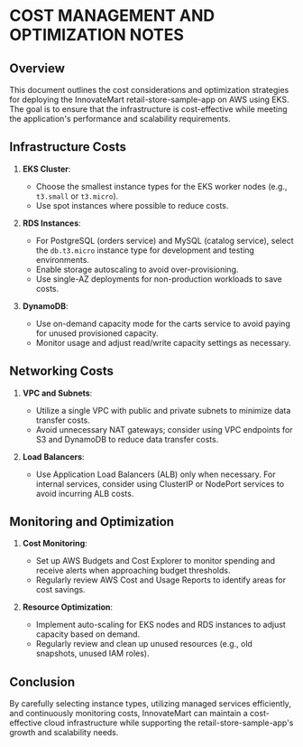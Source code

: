 # COST MANAGEMENT AND OPTIMIZATION NOTES

## Overview
This document outlines the cost considerations and optimization strategies for deploying the InnovateMart retail-store-sample-app on AWS using EKS. The goal is to ensure that the infrastructure is cost-effective while meeting the application's performance and scalability requirements.

## Infrastructure Costs
1. **EKS Cluster**:
   - Choose the smallest instance types for the EKS worker nodes (e.g., `t3.small` or `t3.micro`).
   - Use spot instances where possible to reduce costs.

2. **RDS Instances**:
   - For PostgreSQL (orders service) and MySQL (catalog service), select the `db.t3.micro` instance type for development and testing environments.
   - Enable storage autoscaling to avoid over-provisioning.
   - Use single-AZ deployments for non-production workloads to save costs.

3. **DynamoDB**:
   - Use on-demand capacity mode for the carts service to avoid paying for unused provisioned capacity.
   - Monitor usage and adjust read/write capacity settings as necessary.

## Networking Costs
1. **VPC and Subnets**:
   - Utilize a single VPC with public and private subnets to minimize data transfer costs.
   - Avoid unnecessary NAT gateways; consider using VPC endpoints for S3 and DynamoDB to reduce data transfer costs.

2. **Load Balancers**:
   - Use Application Load Balancers (ALB) only when necessary. For internal services, consider using ClusterIP or NodePort services to avoid incurring ALB costs.

## Monitoring and Optimization
1. **Cost Monitoring**:
   - Set up AWS Budgets and Cost Explorer to monitor spending and receive alerts when approaching budget thresholds.
   - Regularly review AWS Cost and Usage Reports to identify areas for cost savings.

2. **Resource Optimization**:
   - Implement auto-scaling for EKS nodes and RDS instances to adjust capacity based on demand.
   - Regularly review and clean up unused resources (e.g., old snapshots, unused IAM roles).

## Conclusion
By carefully selecting instance types, utilizing managed services efficiently, and continuously monitoring costs, InnovateMart can maintain a cost-effective cloud infrastructure while supporting the retail-store-sample-app's growth and scalability needs.
